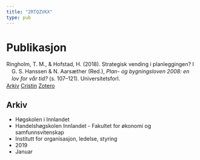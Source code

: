 ```yaml
---
title: "2RTQZVKX"
type: pub
---
```

<h1>Publikasjon</h1>
<article id="csl-bib-container-2RTQZVKX" class="csl-bib-container">
  <div class="csl-bib-body" style="line-height: 1.35; padding-left: 1em; text-indent:-1em;">
  <div class="csl-entry">Ringholm, T. M., &amp; Hofstad, H. (2018). Strategisk vending i planleggingen? I G. S. Hanssen &amp; N. Aars&#xE6;ther (Red.), <i>Plan- og bygningsloven 2008: en lov for v&#xE5;r tid?</i> (s. 107&#x2013;121). Universitetsforl.</div>
</div>
  <div class="csl-bib-buttons">
    <a href="#taxonomy-article-2RTQZVKX" class="csl-bib-button">Arkiv</a>
    <a href alt="Cristin URL" class="csl-bib-button">Cristin</a>
    <a href alt="Zotero URL" class="csl-bib-button">Zotero</a>
  </div>
  <div id="csl-bib-meta-container-2RTQZVKX"></div>
</article>
<div id="csl-bib-meta-2RTQZVKX" class="csl-bib-meta">
  <article id="taxonomy-article-2RTQZVKX" class="taxonomy-article">
    <h1>Arkiv</h1>
    <ul>
      <li>Høgskolen i Innlandet</li>
      <li>Handelshøgskolen Innlandet - Fakultet for økonomi og samfunnsvitenskap</li>
      <li>Institutt for organisasjon, ledelse, styring</li>
      <li>2019</li>
      <li>Januar</li>
    </ul>
  </article>
</div>
